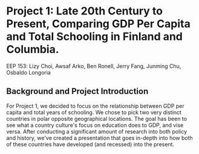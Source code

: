 # Project 1: Late 20th Century to Present, Comparing GDP Per Capita and Total Schooling in Finland and Columbia.
EEP 153: Lizy Choi, Awsaf Arko, Ben Ronell, Jerry Fang, Junming Chu, Osbaldo Longoria

## Background and Project Introduction
For Project 1, we decided to focus on the relationship between GDP per capita and total years of schooling. We chose to pick two very distinct countries in polar opposite geographical locations. The goal has been to see what a country culture's focus on education does to GDP, and vise versa. After conducting a significant amount of research into both policy and history, we've created a presentation that goes in-depth into how both of these countries have developed (and recessed) into the present.
